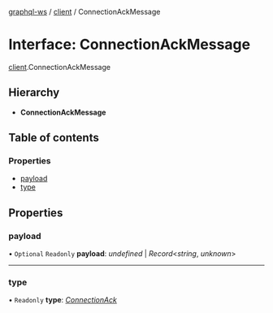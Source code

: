 [graphql-ws](../README.md) / [client](../modules/client.md) / ConnectionAckMessage

# Interface: ConnectionAckMessage

[client](../modules/client.md).ConnectionAckMessage

## Hierarchy

* **ConnectionAckMessage**

## Table of contents

### Properties

- [payload](client.connectionackmessage.md#payload)
- [type](client.connectionackmessage.md#type)

## Properties

### payload

• `Optional` `Readonly` **payload**: *undefined* \| *Record*<*string*, *unknown*\>

___

### type

• `Readonly` **type**: [*ConnectionAck*](../enums/message.messagetype.md#connectionack)
